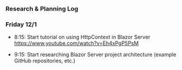 ### Research & Planning Log

### Friday 12/1
* 8:15: Start tutorial on using HttpContext in Blazor Server  
https://www.youtube.com/watch?v=Eh4xPgP5PsM  

* 9:15: Start researching Blazor Server project architecture (example GitHub repositories, etc.)